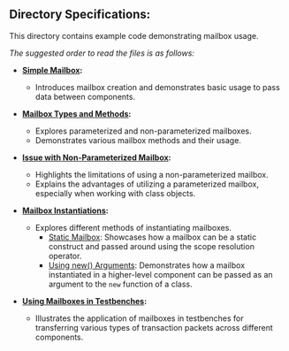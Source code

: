 ## Directory Specifications:

This directory contains example code demonstrating mailbox usage.

*The suggested order to read the files is as follows:*

- **[Simple Mailbox](simple_mailbox.sv):**
  - Introduces mailbox creation and demonstrates basic usage to pass data between components.
    
- **[Mailbox Types and Methods](mailbox_types_and_methods.sv):**
  - Explores parameterized and non-parameterized mailboxes.
  - Demonstrates various mailbox methods and their usage.

- **[Issue with Non-Parameterized Mailbox](non_parameterized_mbox_issue.sv):**
  - Highlights the limitations of using a non-parameterized mailbox.
  - Explains the advantages of utilizing a parameterized mailbox, especially when working with class objects.
 
- **[Mailbox Instantiations](different_mailbox_instantiations):**
  - Explores different methods of instantiating mailboxes.
    - [Static Mailbox](different_mailbox_instantiations/static_mbox.sv): Showcases how a mailbox can be a static construct and passed around using the scope resolution operator.
    - [Using new() Arguments](different_mailbox_instantiations/using_new_args.sv): Demonstrates how a mailbox instantiated in a higher-level component can be passed as an argument to the `new` function of a class. 
      
- **[Using Mailboxes in Testbenches](using_mailboxes_in_testbenches):**
  - Illustrates the application of mailboxes in testbenches for transferring various types of transaction packets across different components.
